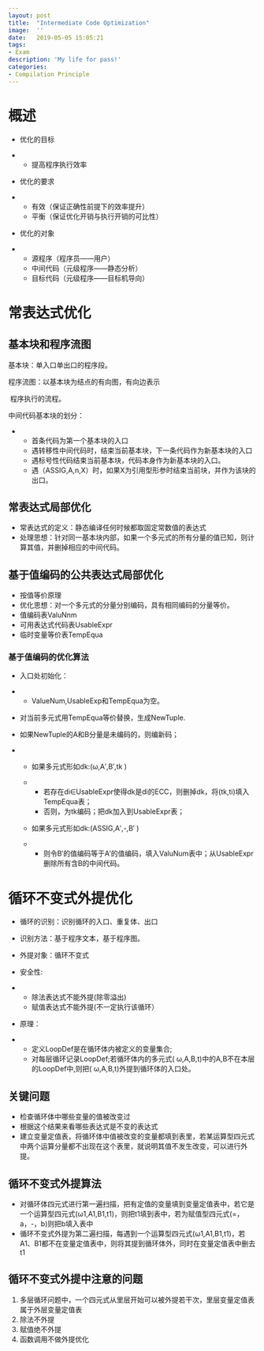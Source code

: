 ```yaml
---
layout:	post
title:	"Intermediate Code Optimization"
image:	''
date:	2019-05-05 15:05:21
tags:	
- Exam
description: 'My life for pass!'
categories:
- Compilation Principle
---
```


<script type="text/javascript" src="../MathJax/MathJax.js?config=default"></script>

# 概述

- 优化的目标

- - 提高程序执行效率

- 优化的要求

- - 有效（保证正确性前提下的效率提升）
  - 平衡（保证优化开销与执行开销的可比性）

- 优化的对象

- - 源程序（程序员——用户）
  - 中间代码（元级程序——静态分析）
  - 目标代码（元级程序——目标机导向）

# 常表达式优化

## 基本块和程序流图

基本块：单入口单出口的程序段。

程序流图：以基本块为结点的有向图，有向边表示

​             程序执行的流程。

中间代码基本块的划分：

- - 首条代码为第一个基本块的入口
  - 遇转移性中间代码时，结束当前基本块，下一条代码作为新基本块的入口
  - 遇标号性代码结束当前基本块，代码本身作为新基本块的入口。
  - 遇（ASSIG,A,n,X）时，如果X为引用型形参时结束当前块，并作为该块的出口。

## 常表达式局部优化

* 常表达式的定义：静态编译任何时候都取固定常数值的表达式
* 处理思想：针对同一基本块内部，如果一个多元式的所有分量的值已知，则计算其值，并删掉相应的中间代码。

## 基于值编码的公共表达式局部优化

- 按值等价原理
- 优化思想：对一个多元式的分量分别编码，具有相同编码的分量等价。
- 值编码表ValuNnm
- 可用表达式代码表UsableExpr
- 临时变量等价表TempEqua

### 基于值编码的优化算法

- 入口处初始化：

- - ValueNum,UsableExp和TempEqua为空。

- 对当前多元式用TempEqua等价替换，生成NewTuple.

- 如果NewTuple的A和B分量是未编码的，则编新码；

- - 如果多元式形如dk:(ω,A′,B′,tk )

  - - 若存在di∈UsableExpr使得dk是di的ECC，则删掉dk，将(tk,ti)填入TempEqua表；
    - 否则，为tk编码；把dk加入到UsableExpr表；

  - 如果多元式形如dk:(ASSIG,A′,-,B′ )

  - - 则令B′的值编码等于A′的值编码，填入ValuNum表中；从UsableExpr删除所有含B的中间代码。

# 循环不变式外提优化

- 循环的识别：识别循环的入口、重复体、出口

- 识别方法：基于程序文本，基于程序图。

- 外提对象：循环不变式

- 安全性: 

- - 除法表达式不能外提(除零溢出)
  - 赋值表达式不能外提(不一定执行该循环）

- 原理：

- - 定义LoopDef是在循环体内被定义的变量集合;
  - 对每层循环记录LoopDef;若循环体内的多元式( ω,A,B,t)中的A,B不在本层的LoopDef中,则把( ω,A,B,t)外提到循环体的入口处。

## 关键问题

- 检查循环体中哪些变量的值被改变过
- 根据这个结果来看哪些表达式是不变的表达式
- 建立变量定值表，将循环体中值被改变的变量都填到表里，若某运算型四元式中两个运算分量都不出现在这个表里，就说明其值不发生改变，可以进行外提。

## 循环不变式外提算法

- 对循环体四元式进行第一遍扫描，把有定值的变量填到变量定值表中，若它是一个运算型四元式(ω1,A1,B1,t1)，则把t1填到表中，若为赋值型四元式(=，a，-，b)则把b填入表中
- 循环不变式外提为第二遍扫描，每遇到一个运算型四元式(ω1,A1,B1,t1)，若A1、B1都不在变量定值表中，则将其提到循环体外，同时在变量定值表中删去t1

## 循环不变式外提中注意的问题

1. 多层循环问题中，一个四元式从里层开始可以被外提若干次，里层变量定值表属于外层变量定值表
2. 除法不外提
3. 赋值绝不外提
4. 函数调用不做外提优化